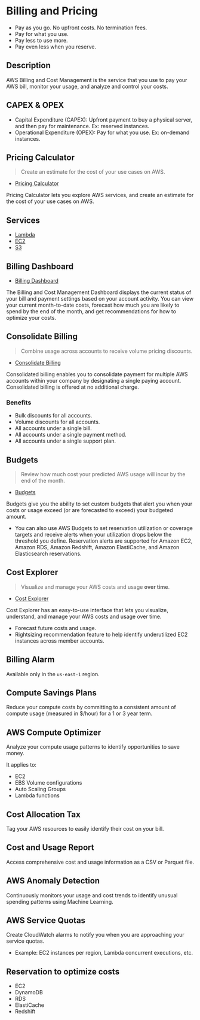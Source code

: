 # Billing and Pricing

- Pay as you go. No upfront costs. No termination fees.
- Pay for what you use.
- Pay less to use more.
- Pay even less when you reserve.

## Description

AWS Billing and Cost Management is the service that you use to pay your AWS bill, monitor your usage, and analyze and control your costs.

## CAPEX & OPEX

- Capital Expenditure (CAPEX): Upfront payment to buy a physical server, and then pay for maintenance. Ex: reserved instances.
- Operational Expenditure (OPEX): Pay for what you use. Ex: on-demand instances.

## Pricing Calculator

> Create an estimate for the cost of your use cases on AWS.

- [Pricing Calculator](https://calculator.aws/#/)

Pricing Calculator lets you explore AWS services, and create an estimate for the cost of your use cases on AWS.

## Services

- [Lambda](aws-lambda.md#pricing)
- [EC2](aws-ec2.md#pricing)
- [S3](aws-s3.md#pricing)

## Billing Dashboard

- [Billing Dashboard](https://console.aws.amazon.com/billing/home?#/dashboard)

The Billing and Cost Management Dashboard displays the current status of your bill and payment settings based on your account activity. You can view your current month-to-date costs, forecast how much you are likely to spend by the end of the month, and get recommendations for how to optimize your costs.

## Consolidate Billing

> Combine usage across accounts to receive volume pricing discounts.

- [Consolidate Billing](https://console.aws.amazon.com/billing/home?#/account)

Consolidated billing enables you to consolidate payment for multiple AWS accounts within your company by designating a single paying account. Consolidated billing is offered at no additional charge.

### Benefits

- Bulk discounts for all accounts.
- Volume discounts for all accounts.
- All accounts under a single bill.
- All accounts under a single payment method.
- All accounts under a single support plan.

## Budgets

> Review how much cost your predicted AWS usage will incur by the end of the month.

- [Budgets](https://console.aws.amazon.com/billing/home?#/budgets)

Budgets give you the ability to set custom budgets that alert you when your costs or usage exceed (or are forecasted to exceed) your budgeted amount.

- You can also use AWS Budgets to set reservation utilization or coverage targets and receive alerts when your utilization drops below the threshold you define. Reservation alerts are supported for Amazon EC2, Amazon RDS, Amazon Redshift, Amazon ElastiCache, and Amazon Elasticsearch reservations.

## Cost Explorer

> Visualize and manage your AWS costs and usage **over time**.

- [Cost Explorer](https://console.aws.amazon.com/billing/home?#/costexplorer)

Cost Explorer has an easy-to-use interface that lets you visualize, understand, and manage your AWS costs and usage over time.

- Forecast future costs and usage.
- Rightsizing recommendation feature to help identify underutilized EC2 instances across member accounts.

## Billing Alarm

Available only in the `us-east-1` region.

## Compute Savings Plans

Reduce your compute costs by committing to a consistent amount of compute usage (measured in $/hour) for a 1 or 3 year term.

## AWS Compute Optimizer

Analyze your compute usage patterns to identify opportunities to save money.

It applies to:

- EC2
- EBS Volume configurations
- Auto Scaling Groups
- Lambda functions

## Cost Allocation Tax

Tag your AWS resources to easily identify their cost on your bill.

## Cost and Usage Report

Access comprehensive cost and usage information as a CSV or Parquet file.

## AWS Anomaly Detection

Continuously monitors your usage and cost trends to identify unusual spending patterns using Machine Learning.

## AWS Service Quotas

Create CloudWatch alarms to notify you when you are approaching your service quotas.

- Example: EC2 instances per region, Lambda concurrent executions, etc.

## Reservation to optimize costs

- EC2
- DynamoDB
- RDS
- ElastiCache
- Redshift

